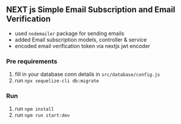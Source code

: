 ## NEXT js Simple Email Subscription and Email Verification

- used `nodemailer` package for sending emails
- added Email subscription models, controller & service
- encoded email verification token via nextjs jwt encoder

### Pre requirements
1. fill in your database conn details in `src/database/config.js`
2. run `npx sequelize-cli db:migrate`

### Run
1. run `npm install`
2. run `npm run start:dev`
